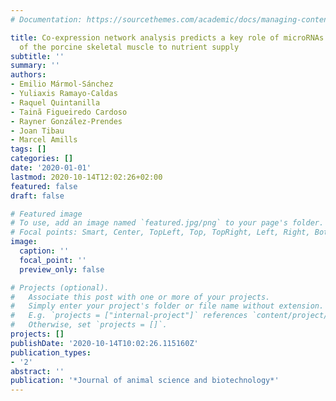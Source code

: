 ```yaml
---
# Documentation: https://sourcethemes.com/academic/docs/managing-content/

title: Co-expression network analysis predicts a key role of microRNAs in the adaptation
  of the porcine skeletal muscle to nutrient supply
subtitle: ''
summary: ''
authors:
- Emilio Mármol-Sánchez
- Yuliaxis Ramayo-Caldas
- Raquel Quintanilla
- Tainã Figueiredo Cardoso
- Rayner González-Prendes
- Joan Tibau
- Marcel Amills
tags: []
categories: []
date: '2020-01-01'
lastmod: 2020-10-14T12:02:26+02:00
featured: false
draft: false

# Featured image
# To use, add an image named `featured.jpg/png` to your page's folder.
# Focal points: Smart, Center, TopLeft, Top, TopRight, Left, Right, BottomLeft, Bottom, BottomRight.
image:
  caption: ''
  focal_point: ''
  preview_only: false

# Projects (optional).
#   Associate this post with one or more of your projects.
#   Simply enter your project's folder or file name without extension.
#   E.g. `projects = ["internal-project"]` references `content/project/deep-learning/index.md`.
#   Otherwise, set `projects = []`.
projects: []
publishDate: '2020-10-14T10:02:26.115160Z'
publication_types:
- '2'
abstract: ''
publication: '*Journal of animal science and biotechnology*'
---
```

